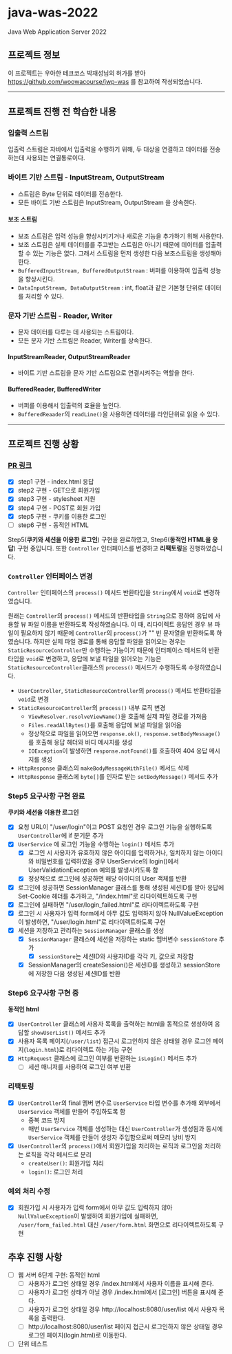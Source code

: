 # java-was-2022
Java Web Application Server 2022


## 프로젝트 정보 

이 프로젝트는 우아한 테크코스 박재성님의 허가를 받아 https://github.com/woowacourse/jwp-was 
를 참고하여 작성되었습니다.

---

## 프로젝트 진행 전 학습한 내용

### 입출력 스트림

입출력 스트림은 자바에서 입출력을 수행하기 위해, 두 대상을 연결하고 데이터를 전송하는데 사용되는 연결통로이다.

### 바이트 기반 스트림 - InputStream, OutputStream

- 스트림은 Byte 단위로 데이터를 전송한다.
- 모든 바이트 기반 스트림은 InputStream, OutputStream 을 상속한다.

#### 보조 스트림
- 보조 스트림은 입력 성능을 향상시키기거나 새로운 기능을 추가하기 위해 사용한다.
- 보조 스트림은 실제 데이터를를 주고받는 스트림은 아니기 때문에 데이터를 입출력할 수 있는 기능은 없다. 그래서 스트림을 먼저 생성한 다음 보조스트림을 생성해야 한다.
- `BufferedInputStream, BufferedOutputStream` : 버퍼를 이용하여 입출력 성능을 향상시킨다.
- `DataInputStream, DataOutputStream` : int, float과 같은 기본형 단위로 데이터를 처리할 수 있다.

### 문자 기반 스트림 - Reader, Writer
- 문자 데이터를 다루는 데 사용되는 스트림이다.
- 모든 문자 기반 스트림은 Reader, Writer를 상속한다.

#### InputStreamReader, OutputStreamReader
- 바이트 기반 스트림을 문자 기반 스트림으로 연결시켜주는 역할을 한다.

#### BufferedReader, BufferedWriter
- 버퍼를 이용해서 입출력의 효율을 높인다.
- `BufferedReaader`의 `readLine()`을 사용하면 데이터를 라인단위로 읽을 수 있다.

---

## 프로젝트 진행 상황
### [PR 링크](https://github.com/softeerbootcamp/be-java-web-server/pull/124)
- [x] step1 구현 - index.html 응답
- [x] step2 구현 - GET으로 회원가입
- [x] step3 구현 - stylesheet 지원
- [x] step4 구현 - POST로 회원 가입
- [x] step5 구현 - 쿠키를 이용한 로그인
- [ ] step6 구현 - 동적인 HTML

Step5(**쿠키와 세션을 이용한 로그인**) 구현을 완료하였고, Step6(**동적인 HTML을 응답**) 구현 중입니다. 또한 `Controller` 인터페이스를 변경하고 **리팩토링**을 진행하였습니다.

### `Controller` 인터페이스 변경
`Controller` 인터페이스의 `process()` 메서드 반환타입을 `String`에서 `void`로 변경하였습니다.

원래는 `Controller`의 `process()` 메서드의 반환타입을 `String`으로 정하여 응답에 사용할 뷰 파일 이름을 반환하도록 작성하였습니다. 이 때, 리다이렉트 응답인 경우 뷰 파일이 필요하지 않기 때문에 `Controller`의 `process()`가  "" 빈 문자열을 반환하도록 하였습니다. 하지만 실제 파일 경로를 통해 응답할 파일을 읽어오는 경우는 `StaticResourceController`만 수행하는 기능이기 때문에 인터페이스 메서드의 반환타입을 `void`로 변경하고, 응답에 보낼 파일을 읽어오는 기능은 `StaticResourceController`클래스의 `process()` 메서드가 수행하도록 수정하였습니다.

- `UserController`, `StaticResourceController`의 `process()` 메서드 반환타입을 `void`로 변경
- `StaticResourceController`의 `process()` 내부 로직 변경
    - `ViewResolver.resolveViewName()`을 호출해 실제 파일 경로를 가져옴
    - `Files.readAllBytes()`를 호출해 응답에 보낼 파일을 읽어옴
    - 정상적으로 파일을 읽어오면 `response.ok()`, `response.setBodyMessage()`를 호출해 응답 헤더와 바디 메시지를 생성
    - `IOException`이 발생하면 `response.notFound()`를 호출하여 404 응답 메시지를 생성
- `HttpResponse` 클래스의 `makeBodyMessageWithFile()` 메서드 삭제
- `HttpResponse` 클래스에 `byte[]`를 인자로 받는 `setBodyMessage()` 메서드 추가

### Step5 요구사항 구현 완료
**쿠키와 세션을 이용한 로그인**
- [x] 요청 URL이 "/user/login"이고 POST 요청인 경우 로그인 기능을 실행하도록 `UserController`에 if 분기문 추가
- [x] `UserService` 에 로그인 기능을 수행하는 `login()` 메서드 추가
    - [x] 로그인 시 사용자가 유효하지 않은 아이디를 입력하거나, 일치하지 않는 아이디와 비밀번호를 입력하였을 경우 UserService의 login()에서 UserValidationException 예외를 발생시키도록 함
    - [x] 정상적으로 로그인에 성공하면 해당 아이디의 User 객체를 반환
- [x] 로그인에 성공하면 SessionManager 클래스를 통해 생성된 세션ID를 받아 응답에 Set-Cookie 헤더를 추가하고, "/index.html"로 리다이렉트하도록 구현
- [x] 로그인에 실패하면 "/user/login_failed.html"로 리다이렉트하도록 구현
- [x] 로그인 시 사용자가 입력 form에서 아무 값도 입력하지 않아 NullValueException이 발생하면, "/user/login.html"로 리다이렉트하도록 구현
- [x] 세션을 저장하고 관리하는 `SessionManager` 클래스를 생성
    - [x] `SessionManager` 클래스에 세션을 저장하는 static 멤버변수 `sessionStore` 추가
        - [x] `sessionStore`는 세션ID와 사용자ID를 각각 키, 값으로 저장함
    - [x] SessionManager의 createSession()은 세션ID를 생성하고 sessionStore에 저장한 다음 생성된 세션ID를 반환

### Step6 요구사항 구현 중
**동적인 html**
- [x] `UserController` 클래스에 사용자 목록을 출력하는 html을 동적으로 생성하여 응답할 `showUserList()` 메서드 추가
- [x] 사용자 목록 페이지(`/user/list`) 접근시 로그인하지 않은 상태일 경우 로그인 페이지(`login.html`)로 리다이렉트 하는 기능 구현
- [x] `HttpRequest` 클래스에 로그인 여부를 반환하는 `isLogin()` 메서드 추가
    - [ ] 세션 매니저를 사용하여 로그인 여부 반환

### 리팩토링
- [x] `UserController`의 final 멤버 변수로 `UserService` 타입 변수를 추가해 외부에서 `UserService` 객체를 만들어 주입하도록 함
    - 중복 코드 방지
    - 매번 `UserService` 객체를 생성하는 대신 `UserController`가 생성됨과 동시에 `UserService` 객체를 만들어 생성자 주입함으로써 메모리 낭비 방지
- [x] `UserController`의 `process()`에서 회원가입을 처리하는 로직과 로그인을 처리하는 로직을 각각 메서드로 분리
    - `createUser()`: 회원가입 처리
    - `login()`: 로그인 처리

### 예외 처리 수정
- [x] 회원가입 시 사용자가 입력 form에서 아무 값도 입력하지 않아 `NullValueException`이 발생하여 회원가입에 실패하면, `/user/form_failed.html` 대신 `/user/form.html` 화면으로 리다이렉트하도록 구현

## 추후 진행 사항
- [ ] 웹 서버 6단계 구현: 동적인 html
    - [ ] 사용자가 로그인 상태일 경우 /index.html에서 사용자 이름을 표시해 준다.
    - [ ] 사용자가 로그인 상태가 아닐 경우 /index.html에서 [로그인] 버튼을 표시해 준다.
    - [ ] 사용자가 로그인 상태일 경우 http://localhost:8080/user/list 에서 사용자 목록을 출력한다.
    - [ ] http://localhost:8080/user/list  페이지 접근시 로그인하지 않은 상태일 경우 로그인 페이지(login.html)로 이동한다.
- [ ] 단위 테스트
